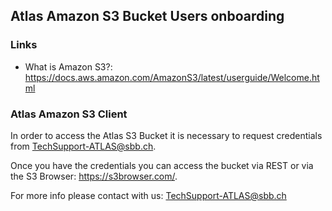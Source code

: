 ## Atlas Amazon S3 Bucket Users onboarding

### Links

* What is Amazon S3?: https://docs.aws.amazon.com/AmazonS3/latest/userguide/Welcome.html

### Atlas Amazon S3 Client

In order to access the Atlas S3 Bucket it is necessary to request credentials from
TechSupport-ATLAS@sbb.ch.

Once you have the credentials you can access the bucket via REST or via the S3
Browser: https://s3browser.com/.

For more info please contact with us: TechSupport-ATLAS@sbb.ch 


        
   
